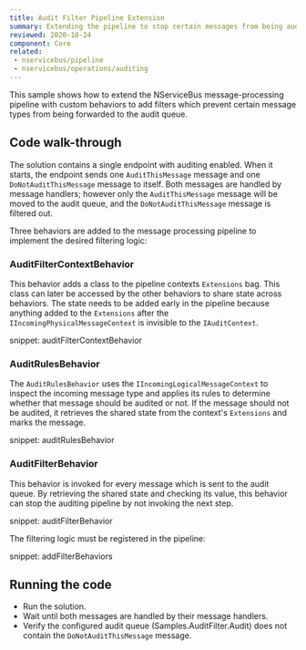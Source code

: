 ```yaml
---
title: Audit Filter Pipeline Extension
summary: Extending the pipeline to stop certain messages from being audited
reviewed: 2020-10-24
component: Core
related:
 - nservicebus/pipeline
 - nservicebus/operations/auditing
---
```



This sample shows how to extend the NServiceBus message-processing pipeline with custom behaviors to add filters which prevent certain message types from being forwarded to the audit queue.


## Code walk-through

The solution contains a single endpoint with auditing enabled. When it starts, the endpoint sends one `AuditThisMessage` message and one `DoNotAuditThisMessage` message to itself. Both messages are handled by message handlers; however only the `AuditThisMessage` message will be moved to the audit queue, and the `DoNotAuditThisMessage` message is filtered out.

Three behaviors are added to the message processing pipeline to implement the desired filtering logic:


### AuditFilterContextBehavior

This behavior adds a class to the pipeline contexts `Extensions` bag. This class can later be accessed by the other behaviors to share state across behaviors. The state needs to be added early in the pipeline because anything added to the `Extensions` after the `IIncomingPhysicalMessageContext` is invisible to the `IAuditContext`.

snippet: auditFilterContextBehavior


### AuditRulesBehavior

The `AuditRulesBehavior` uses the `IIncomingLogicalMessageContext` to inspect the incoming message type and applies its rules to determine whether that message should be audited or not. If the message should not be audited, it retrieves the shared state from the context's `Extensions` and marks the message.

snippet: auditRulesBehavior


### AuditFilterBehavior

This behavior is invoked for every message which is sent to the audit queue. By retrieving the shared state and checking its value, this behavior can stop the auditing pipeline by not invoking the next step.

snippet: auditFilterBehavior

The filtering logic must be registered in the pipeline:

snippet: addFilterBehaviors


## Running the code

 * Run the solution.
 * Wait until both messages are handled by their message handlers.
 * Verify the configured audit queue (Samples.AuditFilter.Audit) does not contain the `DoNotAuditThisMessage` message.
